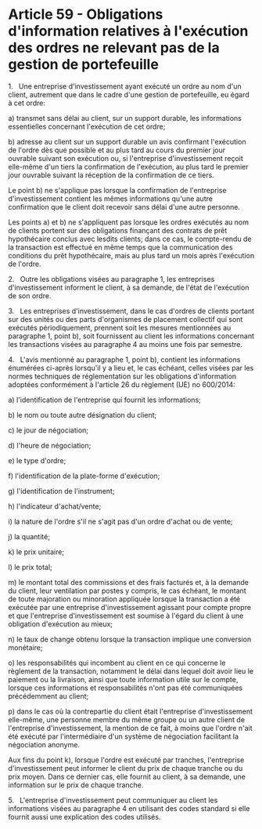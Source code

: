 # Article 59 - Obligations d'information relatives à l'exécution des ordres ne relevant pas de la gestion de portefeuille


1.   Une entreprise d'investissement ayant exécuté un ordre au nom d'un client, autrement que dans le cadre d'une gestion de portefeuille, eu égard à cet ordre:

a) transmet sans délai au client, sur un support durable, les informations essentielles concernant l'exécution de cet ordre;

b) adresse au client sur un support durable un avis confirmant l'exécution de l'ordre dès que possible et au plus tard au cours du premier jour ouvrable suivant son exécution ou, si l'entreprise d'investissement reçoit elle-même d'un tiers la confirmation de l'exécution, au plus tard le premier jour ouvrable suivant la réception de la confirmation de ce tiers.

Le point b) ne s'applique pas lorsque la confirmation de l'entreprise d'investissement contient les mêmes informations qu'une autre confirmation que le client doit recevoir sans délai d'une autre personne.

Les points a) et b) ne s'appliquent pas lorsque les ordres exécutés au nom de clients portent sur des obligations finançant des contrats de prêt hypothécaire conclus avec lesdits clients; dans ce cas, le compte-rendu de la transaction est effectué en même temps que la communication des conditions du prêt hypothécaire, mais au plus tard un mois après l'exécution de l'ordre.

2.   Outre les obligations visées au paragraphe 1, les entreprises d'investissement informent le client, à sa demande, de l'état de l'exécution de son ordre.

3.   Les entreprises d'investissement, dans le cas d'ordres de clients portant sur des unités ou des parts d'organismes de placement collectif qui sont exécutés périodiquement, prennent soit les mesures mentionnées au paragraphe 1, point b), soit fournissent au client les informations concernant les transactions visées au paragraphe 4 au moins une fois par semestre.

4.   L'avis mentionné au paragraphe 1, point b), contient les informations énumérées ci-après lorsqu'il y a lieu et, le cas échéant, celles visées par les normes techniques de réglementation sur les obligations d'information adoptées conformément à l'article 26 du règlement (UE) no 600/2014:

a) l'identification de l'entreprise qui fournit les informations;

b) le nom ou toute autre désignation du client;

c) le jour de négociation;

d) l'heure de négociation;

e) le type d'ordre;

f) l'identification de la plate-forme d'exécution;

g) l'identification de l'instrument;

h) l'indicateur d'achat/vente;

i) la nature de l'ordre s'il ne s'agit pas d'un ordre d'achat ou de vente;

j) la quantité;

k) le prix unitaire;

l) le prix total;

m) le montant total des commissions et des frais facturés et, à la demande du client, leur ventilation par postes y compris, le cas échéant, le montant de toute majoration ou minoration appliquée lorsque la transaction a été exécutée par une entreprise d'investissement agissant pour compte propre et que l'entreprise d'investissement est soumise à l'égard du client à une obligation d'exécution au mieux;

n) le taux de change obtenu lorsque la transaction implique une conversion monétaire;

o) les responsabilités qui incombent au client en ce qui concerne le règlement de la transaction, notamment le délai dans lequel doit avoir lieu le paiement ou la livraison, ainsi que toute information utile sur le compte, lorsque ces informations et responsabilités n'ont pas été communiquées précédemment au client;

p) dans le cas où la contrepartie du client était l'entreprise d'investissement elle-même, une personne membre du même groupe ou un autre client de l'entreprise d'investissement, la mention de ce fait, à moins que l'ordre n'ait été exécuté par l'intermédiaire d'un système de négociation facilitant la négociation anonyme.

Aux fins du point k), lorsque l'ordre est exécuté par tranches, l'entreprise d'investissement peut informer le client du prix de chaque tranche ou du prix moyen. Dans ce dernier cas, elle fournit au client, à sa demande, une information sur le prix de chaque tranche.

5.   L'entreprise d'investissement peut communiquer au client les informations visées au paragraphe 4 en utilisant des codes standard si elle fournit aussi une explication des codes utilisés.
